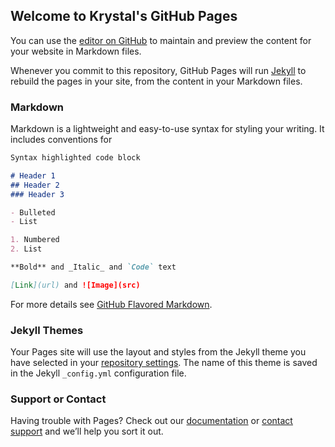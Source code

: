 ## Welcome to Krystal's GitHub Pages

You can use the [editor on GitHub](https://github.com/krystal-kenobi/kenobi-test/edit/master/index.md) to maintain and preview the content for your website in Markdown files.

Whenever you commit to this repository, GitHub Pages will run [Jekyll](https://jekyllrb.com/) to rebuild the pages in your site, from the content in your Markdown files.

### Markdown

Markdown is a lightweight and easy-to-use syntax for styling your writing. It includes conventions for

```markdown
Syntax highlighted code block

# Header 1
## Header 2
### Header 3

- Bulleted
- List

1. Numbered
2. List

**Bold** and _Italic_ and `Code` text

[Link](url) and ![Image](src)
```

For more details see [GitHub Flavored Markdown](https://guides.github.com/features/mastering-markdown/).

### Jekyll Themes

Your Pages site will use the layout and styles from the Jekyll theme you have selected in your [repository settings](https://github.com/krystal-kenobi/kenobi-test/settings). The name of this theme is saved in the Jekyll `_config.yml` configuration file.

### Support or Contact

Having trouble with Pages? Check out our [documentation](https://help.github.com/categories/github-pages-basics/) or [contact support](https://github.com/contact) and we’ll help you sort it out.


<script type="text/javascript">
  (function(){
    var useriq=window._uiq=window._uiq||[];useriq.invoked&&window.console&&console.error&&console.error("Useriq snippet already exists."),useriq.invoked=!0,useriq.methods=["setSiteId","startTracker","setDoNotTrack","identify","track","group"],useriq.factory=function(e){return function(){var r=Array.prototype.slice.call(arguments);return r.unshift(e),useriq.push(r),useriq}};for(var i=0;i<useriq.methods.length;i++){var key=useriq.methods[i];useriq[key]=useriq.factory(key)} 
    // We have dynamically assigned your useriq_site_id
    var useriq_site_id = "508052201"
    //All green highlights indicate the areas in the UserIQ script that should contain your own variables
    // user id is required
    var user_id = "Krystal123"
    // account id is required for account analytics
    var account_id = "10"
    useriq.setSiteId(useriq_site_id)
    useriq.identify(user_id, {
      user_name: 'kdawg',
      account_id: account_id,
      account_name: 'kdawg inc',
      user_email: 'krystal.lockwood@useriq.com',
      signup_date: '2017-08-29',
    })
    useriq.startTracker()
    var d=document, g=d.createElement("script"), s=d.getElementsByTagName("script")[0]; g.type="text/javascript";
    g.defer=true; g.async=true; g.src="https://feed.useriq.com/useriq.js"; s.parentNode.insertBefore(g,s);
  })();
</script>
      
